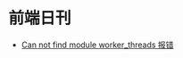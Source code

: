 # 前端日刊

* [Can not find module worker_threads 报错](https://blog.csdn.net/weixin_43882226/article/details/117065738)
